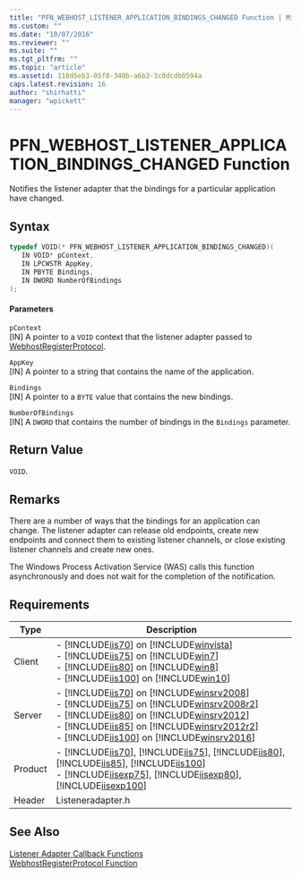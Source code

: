 ```yaml
---
title: "PFN_WEBHOST_LISTENER_APPLICATION_BINDINGS_CHANGED Function | Microsoft Docs"
ms.custom: ""
ms.date: "10/07/2016"
ms.reviewer: ""
ms.suite: ""
ms.tgt_pltfrm: ""
ms.topic: "article"
ms.assetid: 118d5eb3-05f8-340b-a6b2-3c0dcdb0594a
caps.latest.revision: 16
author: "shirhatti"
manager: "wpickett"
---
```

# PFN_WEBHOST_LISTENER_APPLICATION_BINDINGS_CHANGED Function
Notifies the listener adapter that the bindings for a particular application have changed.  
  
## Syntax  
  
```cpp  
typedef VOID(* PFN_WEBHOST_LISTENER_APPLICATION_BINDINGS_CHANGED)(  
   IN VOID* pContext,  
   IN LPCWSTR AppKey,  
   IN PBYTE Bindings,  
   IN DWORD NumberOfBindings  
);  
```  
  
#### Parameters  
 `pContext`  
 [IN] A pointer to a `VOID` context that the listener adapter passed to [WebhostRegisterProtocol](../../../webdevelopment-reference\native-code-api\webdev-native-api-reference/webhostregisterprotocol-function.md).  
  
 `AppKey`  
 [IN] A pointer to a string that contains the name of the application.  
  
 `Bindings`  
 [IN] A pointer to a `BYTE` value that contains the new bindings.  
  
 `NumberOfBindings`  
 [IN] A `DWORD` that contains the number of bindings in the `Bindings` parameter.  
  
## Return Value  
 `VOID`.  
  
## Remarks  
 There are a number of ways that the bindings for an application can change. The listener adapter can release old endpoints, create new endpoints and connect them to existing listener channels, or close existing listener channels and create new ones.  
  
 The Windows Process Activation Service (WAS) calls this function asynchronously and does not wait for the completion of the notification.  
  
## Requirements  
  
|Type|Description|  
|----------|-----------------|  
|Client|-   [!INCLUDE[iis70](../../../wmi-provider/includes/iis70-md.md)] on [!INCLUDE[winvista](../../../wmi-provider/includes/winvista-md.md)]<br />-   [!INCLUDE[iis75](../../../wmi-provider/includes/iis75-md.md)] on [!INCLUDE[win7](../../../wmi-provider/includes/win7-md.md)]<br />-   [!INCLUDE[iis80](../../../wmi-provider/includes/iis80-md.md)] on [!INCLUDE[win8](../../../wmi-provider/includes/win8-md.md)]<br />-   [!INCLUDE[iis100](../../../wmi-provider/includes/iis100-md.md)] on [!INCLUDE[win10](../../../wmi-provider/includes/win10-md.md)]|  
|Server|-   [!INCLUDE[iis70](../../../wmi-provider/includes/iis70-md.md)] on [!INCLUDE[winsrv2008](../../../wmi-provider/includes/winsrv2008-md.md)]<br />-   [!INCLUDE[iis75](../../../wmi-provider/includes/iis75-md.md)] on [!INCLUDE[winsrv2008r2](../../../wmi-provider/includes/winsrv2008r2-md.md)]<br />-   [!INCLUDE[iis80](../../../wmi-provider/includes/iis80-md.md)] on [!INCLUDE[winsrv2012](../../../wmi-provider/includes/winsrv2012-md.md)]<br />-   [!INCLUDE[iis85](../../../wmi-provider/includes/iis85-md.md)] on [!INCLUDE[winsrv2012r2](../../../wmi-provider/includes/winsrv2012r2-md.md)]<br />-   [!INCLUDE[iis100](../../../wmi-provider/includes/iis100-md.md)] on [!INCLUDE[winsrv2016](../../../wmi-provider/includes/winsrv2016-md.md)]|  
|Product|-   [!INCLUDE[iis70](../../../wmi-provider/includes/iis70-md.md)], [!INCLUDE[iis75](../../../wmi-provider/includes/iis75-md.md)], [!INCLUDE[iis80](../../../wmi-provider/includes/iis80-md.md)], [!INCLUDE[iis85](../../../wmi-provider/includes/iis85-md.md)], [!INCLUDE[iis100](../../../wmi-provider/includes/iis100-md.md)]<br />-   [!INCLUDE[iisexp75](../../../webdevelopment-reference\native-code-api\webdev-native-api-reference/includes/iisexp75-md.md)], [!INCLUDE[iisexp80](../../../webdevelopment-reference\native-code-api\webdev-native-api-reference/includes/iisexp80-md.md)], [!INCLUDE[iisexp100](../../../webdevelopment-reference\native-code-api\webdev-native-api-reference/includes/iisexp100-md.md)]|  
|Header|Listeneradapter.h|  
  
## See Also  
 [Listener Adapter Callback Functions](../../../webdevelopment-reference\native-code-api\webdev-native-api-reference/listener-adapter-callback-functions.md)   
 [WebhostRegisterProtocol Function](../../../webdevelopment-reference\native-code-api\webdev-native-api-reference/webhostregisterprotocol-function.md)